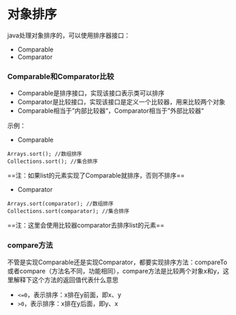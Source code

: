 # 对象排序
java处理对象排序的，可以使用排序器接口：

* Comparable
* Comparator

### Comparable和Comparator比较

* Comparable是排序接口，实现该接口表示类可以排序
* Comparator是比较接口，实现该接口是定义一个比较器，用来比较两个对象
* Comparable相当于”内部比较器“，Comparator相当于”外部比较器“

示例：

* Comparable

```
Arrays.sort(); //数组排序
Collections.sort(); //集合排序
```
==注：如果list的元素实现了Comparable就排序，否则不排序==

* Comparator

```
Arrays.sort(comparator); //数组排序
Collections.sort(comparator); //集合排序
```
==注：这里会使用比较器comparator去排序list的元素==

### compare方法
不管是实现Comparable还是实现Comparator，都要实现排序方法：compareTo或者compare（方法名不同，功能相同），compare方法是比较两个对象x和y，这里解释下这个方法的返回值代表什么意思

* `<=0`，表示排序：x排在y前面，即x、y
* `>0`，表示排序：x排在y后面，即y、x


